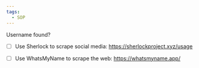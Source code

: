 ```yaml
---
tags:
  - SOP
---
```

Username found? 

- [ ] Use Sherlock to scrape social media: https://sherlockproject.xyz/usage

- [ ] Use WhatsMyName to scrape the web: https://whatsmyname.app/
